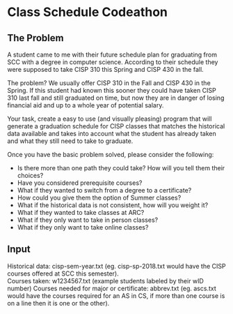 # Class Schedule Codeathon

## The Problem

A student came to me with their future schedule plan for graduating from SCC with a degree in computer science. According to their schedule they were supposed to take CISP 310 this Spring and CISP 430 in the fall.  

The problem? We usually offer CISP 310 in the Fall and CISP 430 in the Spring. If this student had known this sooner they could have taken CISP 310 last fall and still graduated on time, but now they are in danger of losing financial aid and up to a whole year of potential salary.  

Your task, create a easy to use (and visually pleasing) program that will generate a graduation schedule for CISP classes that matches the historical data available and takes into account what the student has already taken and what they still need to take to graduate.  

Once you have the basic problem solved, please consider the following:
* Is there more than one path they could take?  How will you tell them their choices?
* Have you considered prerequisite courses?
* What if they wanted to switch from a degree to a certificate?
* How could you give them the option of Summer classes?
* What if the historical data is not consistent, how will you weight it?
* What if they wanted to take classes at ARC?
* What if they only want to take in person classes?
* What if they only want to take online classes?

## Input 
Historical data: cisp-sem-year.txt (eg. cisp-sp-2018.txt would have the CISP courses offered at SCC this semester).  
Courses taken: w1234567.txt (example students labeled by their wID number)
Courses needed for major or certificate: abbrev.txt (eg. ascs.txt would have the courses required for an AS in CS, if more than one course is on a line then it is one or the other). 
